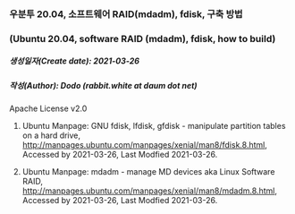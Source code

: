 ### 우분투 20.04, 소프트웨어 RAID(mdadm), fdisk, 구축 방법
### (Ubuntu 20.04, software RAID (mdadm), fdisk, how to build)

##### 생성일자(Create date): 2021-03-26
##### 작성(Author): Dodo (rabbit.white at daum dot net)
Apache License v2.0

1. Ubuntu Manpage: GNU fdisk, lfdisk, gfdisk - manipulate partition tables on a hard drive, http://manpages.ubuntu.com/manpages/xenial/man8/fdisk.8.html, Accessed by 2021-03-26, Last Modfied 2021-03-26.

2. Ubuntu Manpage: mdadm - manage MD devices aka Linux Software RAID, http://manpages.ubuntu.com/manpages/xenial/man8/mdadm.8.html, Accessed by 2021-03-26, Last Modfied 2021-03-26. 
